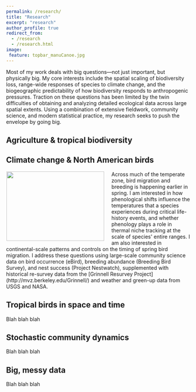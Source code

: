 ```yaml
---
permalink: /research/
title: "Research"
excerpt: "research"
author_profile: true
redirect_from: 
  - /research
  - /research.html
image:
 feature: topbar_manuCanoe.jpg
---
```

Most of my work deals with big questions—not just important, but physically big. My core interests include the spatial scaling of biodiversity loss, range-wide responses of species to climate change, and the biogeographic predictability of how biodiversity responds to anthropogenic pressures. Traction on these questions has been limited by the twin difficulties of obtaining and analyzing detailed ecological data across large spatial extents. Using a combination of extensive fieldwork, community science, and modern statistical practice, my research seeks to push the envelope by going big.

## Agriculture & tropical biodiversity

## Climate change & North American birds

<img src="https://static01.nyt.com/images/2018/07/31/science/31SCI-GRINNELL2/31SCI-GRINNELL2-articleLarge.jpg?quality=75&auto=webp&disable=upscale" style="float:left;width:267px;height:189px;padding:1px 20px 1px 1px;">
Across much of the temperate zone, bird migration and breeding is happening earlier in spring. I am interested in how phenological shifts influence the temperatures that a species experiences during critical life-history events, and whether phenology plays a role in thermal niche tracking at the scale of species' entire ranges. I am also interested in continental-scale patterns and controls on the timing of spring bird migration. I address these questions using large-scale community science data on bird occurrence (eBird), breeding abundance (Breeding Bird Survey), and nest success (Project Nestwatch), supplemented with historical re-survey data from the [Grinnell Resurvey Project](http://mvz.berkeley.edu/Grinnell/) and weather and green-up data from USGS and NASA. 
<p style="clear:both;"></p>

## Tropical birds in space and time

Blah blah blah

## Stochastic community dynamics

Blah blah blah

## Big, messy data

Blah blah blah